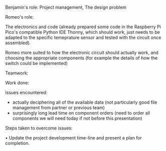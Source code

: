 Benjamin's role: Project management, The design problem

Romeo's role:

The electronics and code (already prepared some code in the Raspberry Pi Pico's compatible Python IDE Thonny, 
which should work, just needs to be adapted to the specific temeprature sensor and tested with the circuit once assembled). 

Romeo more suited to how the electronic circuit should actually work, and choosing the appropriate components 
(for example the details of how the switch could be implemented)

Teamwork:



Work done:


Issues encountered:

- actually deciphering all of the available data (not particularly good file management from partner or previous team)
- surprisingly long lead time on component orders (need to order all components we will need today if not before this presentation)

Steps taken to overcome issues:



• Update the project development time-line and present a plan for completion.
